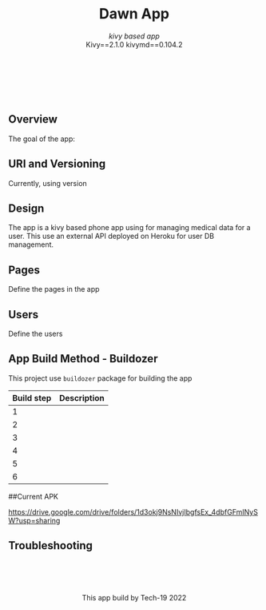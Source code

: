
<br>

<div align = center>


<br>
<br>


# Dawn App

*kivy based app* <br>
Kivy==2.1.0
kivymd==0.104.2





<br>
<br>



<br>
<br>


</div>

<br>


## Overview

The goal of the app:


## URI and Versioning

Currently, using version 

## Design

The app is a kivy based phone app using for managing medical data for a user. This use an external API
deployed on Heroku for user DB management.

## Pages

Define the pages in the app

## Users

Define the users

## App Build Method - Buildozer

This project use `buildozer` package for building the app

Build step | Description
-----------|------------
1 |
2 |
3 |
4 |
5 |
6 |

[comment]: <> (this section need to be defined )

##Current APK

https://drive.google.com/drive/folders/1d3okj9NsNIvjIbgfsEx_4dbfGFmINySW?usp=sharing

## Troubleshooting


<br>

<div align = center>


<br>
<br>

This app build by Tech-19 2022
<br>
<br>




</div>

<br>